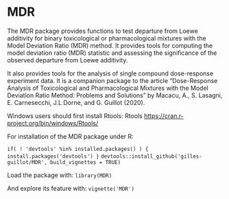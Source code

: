 # MDR
The MDR package provides functions to test departure from Loewe additivity for binary toxicological or pharmacological mixtures with the Model Deviation Ratio (MDR) method.
It provides tools for computing the model deviation ratio (MDR) statistic and assessing the significance 
of the observed departure from Loewe additivity. 

It also provides tools for the analysis of single compound dose-response experiment data. 
It is a companion package to the article “Dose-Response Analysis of Toxicological and Pharmacological Mixtures with the Model Deviation Ratio Method: Problems and
Solutions” by Macacu, A., S. Lasagni, E. Carnesecchi, J.L Dorne, and G. Guillot (2020). 

Windows users should first install Rtools: Rtools  https://cran.r-project.org/bin/windows/Rtools/

For installation of the MDR package under R: 

`if( ! 'devtools' %in% installed.packages() )
  { install.packages('devtools') }`
`devtools::install_github('gilles-guillot/MDR', build_vignettes = TRUE)`

Load the package with: 
`library(MDR)`

And explore its feature with:
`vignette('MDR')`
